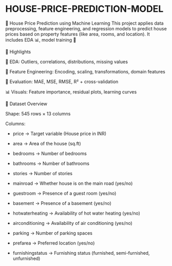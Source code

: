 # HOUSE-PRICE-PREDICTION-MODEL
🏡 House Price Prediction using Machine Learning This project applies data preprocessing, feature engineering, and regression models to predict house prices based on property features (like area, rooms, and location). It includes EDA 📊, model training 🤖

🚀 Highlights

🔎 EDA: Outliers, correlations, distributions, missing values

🧱 Feature Engineering: Encoding, scaling, transformations, domain features

🎯 Evaluation: MAE, MSE, RMSE, R² + cross-validation

📊 Visuals: Feature importance, residual plots, learning curves

📂 Dataset Overview

Shape: 545 rows × 13 columns

Columns:

* price → Target variable (House price in INR)

* area → Area of the house (sq.ft)

* bedrooms → Number of bedrooms

* bathrooms → Number of bathrooms

* stories → Number of stories

* mainroad → Whether house is on the main road (yes/no)

* guestroom → Presence of a guest room (yes/no)

* basement → Presence of a basement (yes/no)

* hotwaterheating → Availability of hot water heating (yes/no)

* airconditioning → Availability of air conditioning (yes/no)

* parking → Number of parking spaces

* prefarea → Preferred location (yes/no)

* furnishingstatus → Furnishing status (furnished, semi-furnished, unfurnished)
